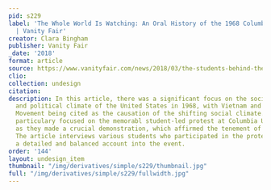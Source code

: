 ```yaml
---
pid: s229
label: 'The Whole World Is Watching: An Oral History of the 1968 Columbia Uprising
  | Vanity Fair'
creator: Clara Bingham
publisher: Vanity Fair
_date: '2018'
format: article
source: https://www.vanityfair.com/news/2018/03/the-students-behind-the-1968-columbia-uprising
clio:
collection: undesign
citation:
description: In this article, there was a significant focus on the socioeconomical
  and political climate of the United States in 1968, with Vietnam and the Civil Rights
  Movement being cited as the causation of the shifting social climate. The article
  particulary focused on the memorabl student-led protest at Columbia University,
  as they made a crucial demonstration, which affirmed the tenement of true free speech.
  The article interviews various students who participated in the protest, providing
  a detailed and balanced account into the event.
order: '144'
layout: undesign_item
thumbnail: "/img/derivatives/simple/s229/thumbnail.jpg"
full: "/img/derivatives/simple/s229/fullwidth.jpg"
---
```

